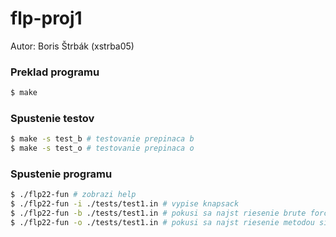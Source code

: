 # flp-proj1

Autor: Boris Štrbák (xstrba05)

### Preklad programu

```bash
$ make 
```

### Spustenie testov

```bash
$ make -s test_b # testovanie prepinaca b
$ make -s test_o # testovanie prepinaca o
```

### Spustenie programu

```bash
$ ./flp22-fun # zobrazi help
$ ./flp22-fun -i ./tests/test1.in # vypise knapsack
$ ./flp22-fun -b ./tests/test1.in # pokusi sa najst riesenie brute force metodou
$ ./flp22-fun -o ./tests/test1.in # pokusi sa najst riesenie metodou simulovaneho zihani
```